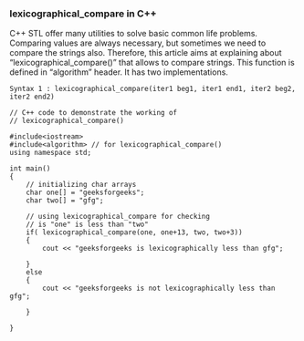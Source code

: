 ### lexicographical_compare in C++

C++ STL offer many utilities to solve basic common life problems. Comparing values are always necessary, but sometimes we need to compare the strings also. Therefore, this article aims at explaining about “lexicographical_compare()” that allows to compare strings. This function is defined in “algorithm” header. It has two implementations.
```
Syntax 1 : lexicographical_compare(iter1 beg1, iter1 end1, iter2 beg2, iter2 end2)
```

```
// C++ code to demonstrate the working of
// lexicographical_compare()

#include<iostream>
#include<algorithm> // for lexicographical_compare()
using namespace std;

int main()
{
	// initializing char arrays
	char one[] = "geeksforgeeks";
	char two[] = "gfg";
	
	// using lexicographical_compare for checking
	// is "one" is less than "two"
	if( lexicographical_compare(one, one+13, two, two+3))
	{
		cout << "geeksforgeeks is lexicographically less than gfg";
		
	}
	else
	{
		cout << "geeksforgeeks is not lexicographically less than gfg";
		
	}
	
}
